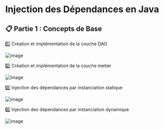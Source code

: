 # Injection des Dépendances en Java
## 📋 Partie 1 : Concepts de Base
1️⃣ Création et implémentation de la couche DAO

![image](https://github.com/user-attachments/assets/7b907832-6c03-40af-84df-8bfede326e1c)

2️⃣ Création et implémentation de la couche metier

![image](https://github.com/user-attachments/assets/3a8cf015-f4e6-4117-90ce-a5fc10ce6979)

3️⃣ Injection des dépendances par instanciation statique

![image](https://github.com/user-attachments/assets/648ed2f2-ae9b-43d0-9ac6-0ba987cd0272)

4️⃣ Injection des dépendances par instanciation dynamique

![image](https://github.com/user-attachments/assets/1ca568f9-074a-4a5e-97c1-ea9f37b70470)
